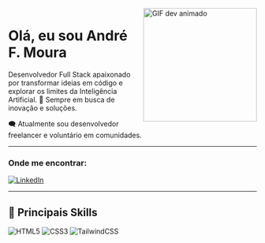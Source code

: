<!-- GIF alinhado à direita -->
<img align="right" height="230" src="https://media1.giphy.com/media/v1.Y2lkPTc5MGI3NjExajczOTBqZzBiYjUzbDc2MWQ2OGx4N3NzbzF1ODRjMXFrc2JpbTFoZiZlcD12MV9pbnRlcm5hbF9naWZfYnlfaWQmY3Q9Zw/12W5Sg2koWYnwA/giphy.gif" alt="GIF dev animado" />

# Olá, eu sou André F. Moura

Desenvolvedor Full Stack apaixonado por transformar ideias em código e explorar os limites da Inteligência Artificial. 🚀 Sempre em busca de inovação e soluções.

🗨️ Atualmente sou desenvolvedor freelancer e voluntário em comunidades.

---

### Onde me encontrar:

[![LinkedIn](https://img.shields.io/badge/-LinkedIn-blue?style=for-the-badge&logo=linkedin&logoColor=white)](https://www.linkedin.com/in/andré-moura-dev)

---

## 🔧 Principais Skills

![HTML5](https://img.shields.io/badge/HTML5-E34F26?style=for-the-badge&logo=html5&logoColor=white)
![CSS3](https://img.shields.io/badge/CSS3-1572B6?style=for-the-badge&logo=css3&logoColor=white)
![TailwindCSS](https://img.shields.io/badge/Tailwind_CSS-38B2AC?style=for-_)
